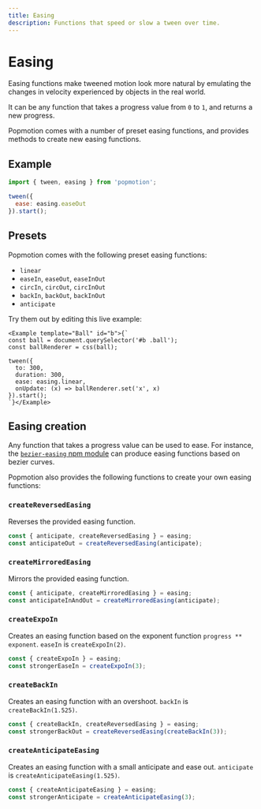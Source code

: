 ```yaml
---
title: Easing
description: Functions that speed or slow a tween over time.
---
```


# Easing

Easing functions make tweened motion look more natural by emulating the changes in velocity experienced by objects in the real world.

It can be any function that takes a progress value from `0` to `1`, and returns a new progress.

Popmotion comes with a number of preset easing functions, and provides methods to create new easing functions.

## Example

```javascript
import { tween, easing } from 'popmotion';

tween({
  ease: easing.easeOut
}).start();
```

## Presets

Popmotion comes with the following preset easing functions:

- `linear`
- `easeIn`, `easeOut`, `easeInOut`
- `circIn`, `circOut`, `circInOut`
- `backIn`, `backOut`, `backInOut`
- `anticipate`

Try them out by editing this live example:

```marksy
<Example template="Ball" id="b">{`
const ball = document.querySelector('#b .ball');
const ballRenderer = css(ball);

tween({
  to: 300,
  duration: 300,
  ease: easing.linear,
  onUpdate: (x) => ballRenderer.set('x', x)
}).start();
`}</Example>
```

## Easing creation

Any function that takes a progress value can be used to ease. For instance, the [`bezier-easing` npm module](https://www.npmjs.com/package/bezier-easing) can produce easing functions based on bezier curves. 

Popmotion also provides the following functions to create your own easing functions:

### `createReversedEasing`
Reverses the provided easing function.

```javascript
const { anticipate, createReversedEasing } = easing;
const anticipateOut = createReversedEasing(anticipate);
```

### `createMirroredEasing`
Mirrors the provided easing function.

```javascript
const { anticipate, createMirroredEasing } = easing;
const anticipateInAndOut = createMirroredEasing(anticipate);
```

### `createExpoIn`
Creates an easing function based on the exponent function `progress ** exponent`. `easeIn` is `createExpoIn(2)`.

```javascript
const { createExpoIn } = easing;
const strongerEaseIn = createExpoIn(3);
```

### `createBackIn`
Creates an easing function with an overshoot. `backIn` is `createBackIn(1.525)`.

```javascript
const { createBackIn, createReversedEasing } = easing;
const strongerBackOut = createReversedEasing(createBackIn(3));
```

### `createAnticipateEasing`
Creates an easing function with a small anticipate and ease out. `anticipate` is `createAnticipateEasing(1.525)`.

```javascript
const { createAnticipateEasing } = easing;
const strongerAnticipate = createAnticipateEasing(3);
```
